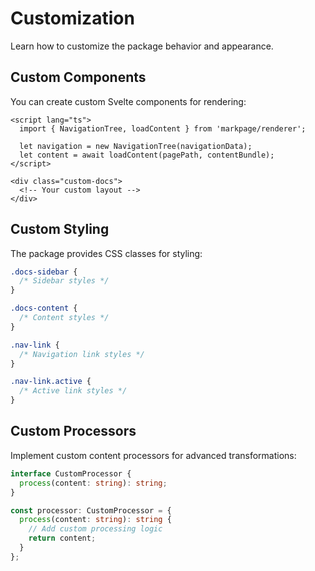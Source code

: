 # Customization

Learn how to customize the package behavior and appearance.

## Custom Components

You can create custom Svelte components for rendering:

```svelte
<script lang="ts">
  import { NavigationTree, loadContent } from 'markpage/renderer';
  
  let navigation = new NavigationTree(navigationData);
  let content = await loadContent(pagePath, contentBundle);
</script>

<div class="custom-docs">
  <!-- Your custom layout -->
</div>
```

## Custom Styling

The package provides CSS classes for styling:

```css
.docs-sidebar {
  /* Sidebar styles */
}

.docs-content {
  /* Content styles */
}

.nav-link {
  /* Navigation link styles */
}

.nav-link.active {
  /* Active link styles */
}
```

## Custom Processors

Implement custom content processors for advanced transformations:

```typescript
interface CustomProcessor {
  process(content: string): string;
}

const processor: CustomProcessor = {
  process(content: string): string {
    // Add custom processing logic
    return content;
  }
};
```